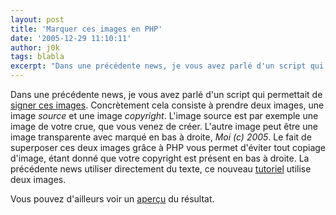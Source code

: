 ```yaml
---
layout: post
title: 'Marquer ces images en PHP'
date: '2005-12-29 11:10:11'
author: j0k
tags: blabla
excerpt: "Dans une précédente news, je vous avez parlé d'un script qui permettait de [signer ces images](http://www.j0k3r.net/news-signee-ces-images-grace-a-php-202.html).     \nConcrètement cela consiste à prendre deux images, une image *source* et une image *copyright*. L'image source est par exemple une image de votre crue, que vous venez de créer. L'autre image      …"
---
```


Dans une précédente news, je vous avez parlé d'un script qui permettait de [signer ces images](http://www.j0k3r.net/news-signee-ces-images-grace-a-php-202.html).
Concrètement cela consiste à prendre deux images, une image *source* et une image *copyright*. L'image source est par exemple une image de votre crue, que vous venez de créer. L'autre image peut être une image transparente avec marqué en bas à droite, *Moi (c) 2005*. Le fait de superposer ces deux images grâce à PHP vous permet d'éviter tout copiage d'image, étant donné que votre copyright est présent en bas à droite.   La précédente news utiliser directement du texte, ce nouveau [tutoriel](http://www.devshed.com/c/a/PHP/Dynamic-Watermarking-with-PHP/) utilise deux images.

Vous pouvez d'ailleurs voir un [aperçu](http://portfolio.boynamedbri.com/php/watermark/watermark_test.php) du résultat.
